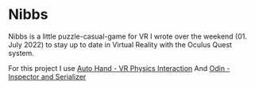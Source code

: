 # Nibbs

Nibbs is a little puzzle-casual-game for VR I wrote over the weekend (01. July 2022) to stay up to date in Virtual Reality with the Oculus Quest system.

For this project I use [Auto Hand - VR Physics Interaction](https://assetstore.unity.com/packages/tools/game-toolkits/auto-hand-vr-physics-interaction-165323)
And [Odin - Inspector and Serializer](https://assetstore.unity.com/packages/tools/utilities/odin-inspector-and-serializer-89041)

